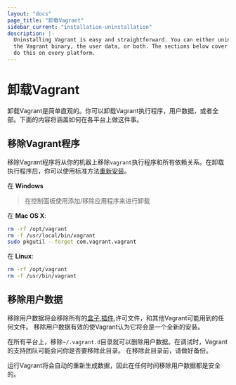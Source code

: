 ```yaml
---
layout: "docs"
page_title: "卸载Vagrant"
sidebar_current: "installation-uninstallation"
description: |-
  Uninstalling Vagrant is easy and straightforward. You can either uninstall
  the Vagrant binary, the user data, or both. The sections below cover how to
  do this on every platform.
---
```


# 卸载Vagrant

卸载Vagrant是简单直观的。你可以卸载Vagrant执行程序，用户数据，或者全部。下面的内容将涵盖如何在各平台上做这件事。

## 移除Vagrant程序

移除Vagrant程序将从你的机器上移除`vagrant`执行程序和所有依赖关系。在卸载执行程序后，你可以使用标准方法[重新安装](/docs/installation/)。

在 **Windows**

> 在控制面板使用添加/移除应用程序来进行卸载

在 **Mac OS X**:

```sh
rm -rf /opt/vagrant
rm -f /usr/local/bin/vagrant
sudo pkgutil --forget com.vagrant.vagrant
```

在 **Linux**:

```sh
rm -rf /opt/vagrant
rm -f /usr/bin/vagrant
```

## 移除用户数据

移除用户数据将会移除所有的[盒子](/docs/boxes.html),[插件](/docs/plugins/),许可文件，和其他Vagrant可能用到的任何文件。
移除用户数据有效的使Vagrant认为它将会是一个全新的安装。

在所有平台上，移除`~/.vagrant.d`目录就可以删除用户数据。在调试时，Vagrant的支持团队可能会问你是否要移除此目录。
在移除此目录前，请做好备份。

运行Vagrant将会自动的重新生成数据，因此在任何时间移除用户数据都是安全的。
